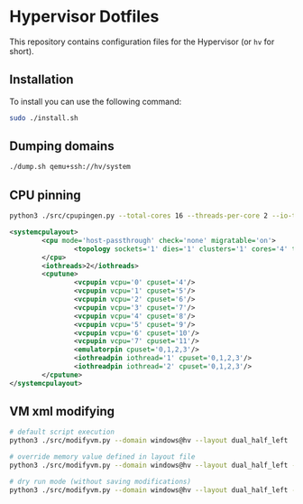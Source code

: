 # Hypervisor Dotfiles

This repository contains configuration files for the Hypervisor (or `hv` for short).

## Installation

To install you can use the following command:

```sh
sudo ./install.sh
```

## Dumping domains

```sh
./dump.sh qemu+ssh://hv/system
```

## CPU pinning

```sh
python3 ./src/cpupingen.py --total-cores 16 --threads-per-core 2 --io-threads 4 --system-cores 0,1,2,3 --virtual-cores 12
```

```xml
<systemcpulayout>
        <cpu mode='host-passthrough' check='none' migratable='on'>
                <topology sockets='1' dies='1' clusters='1' cores='4' threads='2'/>
        </cpu>
        <iothreads>2</iothreads>
        <cputune>
                <vcpupin vcpu='0' cpuset='4'/>
                <vcpupin vcpu='1' cpuset='5'/>
                <vcpupin vcpu='2' cpuset='6'/>
                <vcpupin vcpu='3' cpuset='7'/>
                <vcpupin vcpu='4' cpuset='8'/>
                <vcpupin vcpu='5' cpuset='9'/>
                <vcpupin vcpu='6' cpuset='10'/>
                <vcpupin vcpu='7' cpuset='11'/>
                <emulatorpin cpuset='0,1,2,3'/>
                <iothreadpin iothread='1' cpuset='0,1,2,3'/>
                <iothreadpin iothread='2' cpuset='0,1,2,3'/>
        </cputune>
</systemcpulayout>
```

## VM xml modifying

```sh
# default script execution
python3 ./src/modifyvm.py --domain windows@hv --layout dual_half_left

# override memory value defined in layout file
python3 ./src/modifyvm.py --domain windows@hv --layout dual_half_left --memory 16

# dry run mode (without saving modifications)
python3 ./src/modifyvm.py --domain windows@hv --layout dual_half_left --memory 16 --dry-run Y
```
